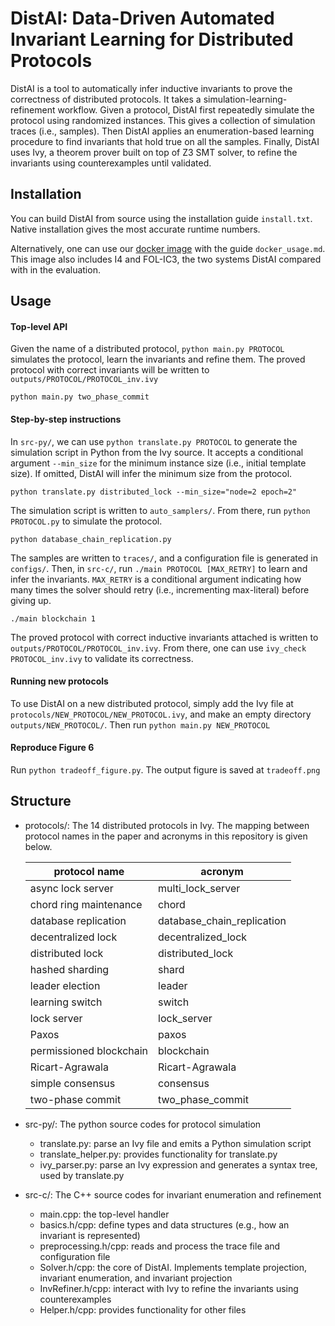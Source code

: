 # DistAI: Data-Driven Automated Invariant Learning for Distributed Protocols

DistAI is a tool to automatically infer inductive invariants to prove the correctness of distributed protocols. It takes a simulation-learning-refinement workflow. 
Given a protocol, DistAI first repeatedly simulate the protocol using randomized instances. This gives a collection of simulation traces (i.e., samples). 
Then DistAI applies an enumeration-based learning procedure to find invariants that hold true on all the samples. Finally, DistAI uses Ivy, a theorem prover built on top of Z3 SMT solver,
to refine the invariants using counterexamples until validated.

## Installation

You can build DistAI from source using the installation guide ```install.txt```. Native installation gives the most accurate runtime numbers.

Alternatively, one can use our [docker image](https://drive.google.com/file/d/1ogBU9KvZsvSRhXerY9Bv-MuiW9oOezBU/view?usp=sharing) with the guide ```docker_usage.md```. This image also includes I4 and FOL-IC3, the two systems DistAI compared with in the evaluation.

## Usage

#### Top-level API

Given the name of a distributed protocol, ```python main.py PROTOCOL``` simulates the protocol, learn the invariants and refine them. The proved protocol with correct invariants will be written to ```outputs/PROTOCOL/PROTOCOL_inv.ivy```

```
python main.py two_phase_commit
```

#### Step-by-step instructions

In ```src-py/```, we can use ```python translate.py PROTOCOL``` to generate the simulation script in Python from the Ivy source.
It accepts a conditional argument ```--min_size``` for the minimum instance size (i.e., initial template size). If omitted, DistAI will infer the minimum size from the protocol.

```
python translate.py distributed_lock --min_size="node=2 epoch=2"
```

The simulation script is written to ```auto_samplers/```. From there, run ```python PROTOCOL.py``` to simulate the protocol.

```
python database_chain_replication.py
```

The samples are written to ```traces/```, and a configuration file is generated in ```configs/```. Then, in ```src-c/```,
run ```./main PROTOCOL [MAX_RETRY]``` to learn and infer the invariants. ```MAX_RETRY``` is a conditional argument indicating how many times the solver should retry (i.e., incrementing max-literal) before giving up.

```./main blockchain 1```

The proved protocol with correct inductive invariants attached is written to ```outputs/PROTOCOL/PROTOCOL_inv.ivy```. From there, one can use
```ivy_check PROTOCOL_inv.ivy``` to validate its correctness.


#### Running new protocols

To use DistAI on a new distributed protocol, simply add the Ivy file at ```protocols/NEW_PROTOCOL/NEW_PROTOCOL.ivy```, and make an empty directory ```outputs/NEW_PROTOCOL/```. Then run ```python main.py NEW_PROTOCOL``` 

#### Reproduce Figure 6

Run ```python tradeoff_figure.py```. The output figure is saved at ```tradeoff.png```

## Structure

- protocols/:
  The 14 distributed protocols in Ivy. The mapping between protocol names in the paper and acronyms in this repository is given below.
  
  | protocol name           | acronym                    |
  |-------------------------|----------------------------|
  | async lock server       | multi_lock_server          |  
  | chord ring maintenance  | chord                      |
  | database replication    | database_chain_replication |
  | decentralized lock      | decentralized_lock         |
  | distributed lock        | distributed_lock           |
  | hashed sharding         | shard                      |
  | leader election         | leader                     |
  | learning switch         | switch                     |
  | lock server             | lock_server                |
  | Paxos                   | paxos                      |
  | permissioned blockchain | blockchain                 |
  | Ricart-Agrawala         | Ricart-Agrawala            |
  | simple consensus        | consensus                  |
  | two-phase commit        | two_phase_commit           |
  
- src-py/:
  The python source codes for protocol simulation
  - translate.py: parse an Ivy file and emits a Python simulation script
  - translate_helper.py: provides functionality for translate.py
  - ivy_parser.py: parse an Ivy expression and generates a syntax tree, used by translate.py
  
- src-c/:
  The C++ source codes for invariant enumeration and refinement
  - main.cpp: the top-level handler
  - basics.h/cpp: define types and data structures (e.g., how an invariant is represented)
  - preprocessing.h/cpp: reads and process the trace file and configuration file
  - Solver.h/cpp: the core of DistAI. Implements template projection, invariant enumeration, and invariant projection
  - InvRefiner.h/cpp: interact with Ivy to refine the invariants using counterexamples
  - Helper.h/cpp: provides functionality for other files
